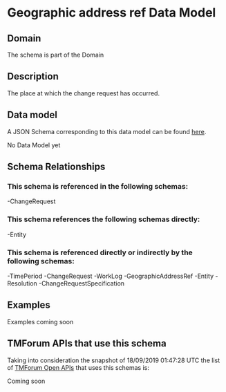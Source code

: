 # Geographic address ref Data Model

## Domain

The  schema is part of the  Domain

## Description

The place at which the change request has occurred.

## Data model

A JSON Schema corresponding to this data model can be found
[here](https://github.com/tmforum-rand/schemas/blob/master/Common/GeographicAddressRef.schema.json).

No Data Model yet

## Schema Relationships

### This schema is referenced in the following schemas:

-ChangeRequest

### This schema references the following schemas directly:

-Entity

### This schema is referenced directly or indirectly by the following schemas:

-TimePeriod
-ChangeRequest
-WorkLog
-GeographicAddressRef
-Entity
-Resolution
-ChangeRequestSpecification



## Examples

Examples coming soon

## TMForum APIs that use this schema

Taking into consideration the snapshot of 18/09/2019 01:47:28 UTC the list of [TMForum Open APIs](https://www.tmforum.org/open-apis/) that uses this schemas is:

Coming soon